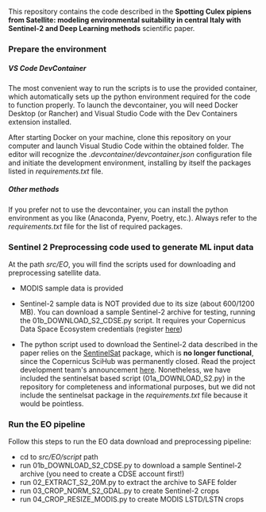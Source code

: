 This repository contains the code described in the **Spotting Culex pipiens from Satellite: modeling environmental suitability in central Italy with Sentinel-2 and Deep Learning methods** scientific paper.

### Prepare the environment
##### VS Code DevContainer
The most convenient way to run the scripts is to use the provided container, which automatically sets up the python environment required for the code to function properly. To launch the devcontainer, you will need Docker Desktop (or Rancher) and Visual Studio Code with the Dev Containers extension installed.

After starting Docker on your machine, clone this repository on your computer and launch Visual Studio Code within the obtained folder. The editor will recognize the *.devcontainer/devcontainer.json* configuration file and initiate the development environment, installing by itself the packages listed in *requirements.txt* file.

##### Other methods
If you prefer not to use the devcontainer, you can install the python environment as you like (Anaconda, Pyenv, Poetry, etc.). Always refer to the *requirements.txt* file for the list of required packages.

### Sentinel 2 Preprocessing code used to generate ML input data
At the path *src/EO*, you will find the scripts used for downloading and preprocessing satellite data.

 * MODIS sample data is provided

 * Sentinel-2 sample data is NOT provided due to its size (about 600/1200 MB). You can download a sample Sentinel-2 archive for testing, running the 01b_DOWNLOAD_S2_CDSE.py script. It requires your Copernicus Data Space Ecosystem credentials (register [here](https://tinyurl.com/yw69kbuj))

 * The python script used to download the Sentinel-2 data described in the paper relies on the [SentinelSat](https://sentinelsat.readthedocs.io/en/stable/index.html) package, which is **no longer functional**, since the Copernicus SciHub was permanently closed. Read the project development team's announcement [here](https://github.com/sentinelsat/sentinelsat/blob/main/README.rst). Nonetheless, we have included the sentinelsat based script (01a_DOWNLOAD_S2.py) in the repository for completeness and informational purposes, but we did not include the sentinelsat package in the *requirements.txt* file because it would be pointless.

 ### Run the EO pipeline
 Follow this steps to run the EO data download and preprocessing pipeline:
  * cd to *src/EO/script* path
  * run 01b_DOWNLOAD_S2_CDSE.py to download a sample Sentinel-2 archive (you need to create a CDSE account first!)
  * run 02_EXTRACT_S2_20M.py to extract the archive to SAFE folder
  * run 03_CROP_NORM_S2_GDAL.py to create Sentinel-2 crops
  * run 04_CROP_RESIZE_MODIS.py to create MODIS LSTD/LSTN crops
